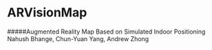 ARVisionMap
=========== 
#####Augmented Reality Map Based on Simulated Indoor Positioning
Nahush Bhange, Chun-Yuan Yang, Andrew Zhong
